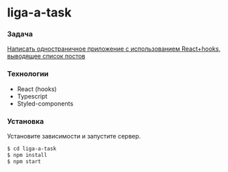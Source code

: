 # liga-a-task

### Задача
[Написать одностраничное приложение с использованием React+hooks, выводящее список постов](https://www.notion.so/000f70ef4b5a4327a8621c7ab8bbeec2)

### Технологии
* React (hooks)
* Typescript
* Styled-components

### Установка
Установите зависимости и запустите сервер.
```sh
$ cd liga-a-task
$ npm install
$ npm start
```